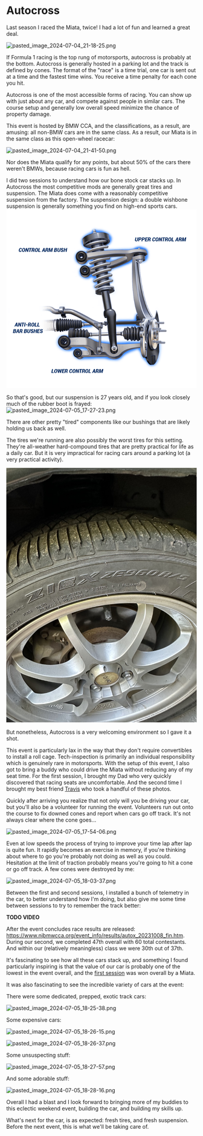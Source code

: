 # Autocross

Last season I raced the Miata, twice! I had a lot of fun and learned a great deal.

![pasted_image_2024-07-04_21-18-25.png](imports/pasted_image_2024-07-04_21-18-25.png)

If Formula 1 racing is the top rung of motorsports, autocross is probably at the bottom. Autocross is generally hosted in a parking lot and the track is defined by cones. The format of the "race" is a time trial, one car is sent out at a time and the fastest time wins. You receive a time penalty for each cone you hit. 

Autocross is one of the most accessible forms of racing. You can show up with just about any car, and compete against people in similar cars. The course setup and generally low overall speed minimize the chance of property damage.

This event is hosted by BMW CCA, and the classifications, as a result, are amusing: all non-BMW cars are in the same class. As a result, our Miata is in the same class as this open-wheel racecar: 

![pasted_image_2024-07-04_21-41-50.png](imports/pasted_image_2024-07-04_21-41-50.png)

Nor does the Miata qualify for any points, but about 50% of the cars there weren't BMWs, because racing cars is fun as hell.

I did two sessions to understand how our bone stock car stacks up. In Autocross the most competitive mods are generally great tires and suspension. The Miata does come with a reasonably competitive suspension from the factory. The suspension design: a double wishbone suspension is generally something you find on high-end sports cars. 
![pasted_image_2024-07-05_17-25-52.png](imports/pasted_image_2024-07-05_17-25-52.png)

So that's good, but our suspension is 27 years old, and if you look closely much of the rubber boot is frayed:
 ![pasted_image_2024-07-05_17-27-23.png](imports/pasted_image_2024-07-05_17-27-23.png)

There are other pretty "tired" components like our bushings that are likely holding us back as well. 

The tires we're running are also possibly the worst tires for this setting. They're all-weather hard-compound tires that are pretty practical for life as a daily car. But it is very impractical for racing cars around a parking lot (a very practical activity).

 ![pasted_image_2024-07-05_17-29-45.png](imports/pasted_image_2024-07-05_17-29-45.png)

But nonetheless, Autocross is a very welcoming environment so I gave it a shot. 

This event is particularly lax in the way that they don't require convertibles to install a roll cage. Tech-inspection is primarily an individual responsibility which is genuinely rare in motorsports. With the setup of this event, I also got to bring a buddy who could drive the Miata without reducing any of my seat time. For the first session, I brought my Dad who very quickly discovered that racing seats are uncomfortable. And the second time I brought my best friend [Travis](https://www.instagram.com/portraitsbytrav/) who took a handful of these photos. 

Quickly after arriving you realize that not only will you be driving your car, but you'll also be a volunteer for running the event. Volunteers run out onto the course to fix downed cones and report when cars go off track. It's not always clear where the cone goes...

![pasted_image_2024-07-05_17-54-06.png](imports/pasted_image_2024-07-05_17-54-06.png)

Even at low speeds the process of trying to improve your time lap after lap is quite fun. It rapidly becomes an exercise in memory, if you're thinking about where to go you're probably not doing as well as you could. Hesitation at the limit of traction probably means you're going to hit a cone or go off track. A few cones were destroyed by me: 

![pasted_image_2024-07-05_18-03-37.png](imports/pasted_image_2024-07-05_18-03-37.png)

Between the first and second sessions, I installed a bunch of telemetry in the car, to better understand how I'm doing, but also give me some time between sessions to try to remember the track better:

**TODO VIDEO**

After the event concludes race results are released: https://www.njbmwcca.org/event_info/results/autox_20231008_fin.htm. During our second, we completed 47th overall with 60 total contestants. And within our (relatively meaningless) class we were 30th out of 37th.

It's fascinating to see how all these cars stack up, and something I found particularly inspiring is that the value of our car is probably one of the lowest in the event overall, and the [first session](https://www.njbmwcca.org/event_info/results/autox_20230917_fin.htm) was won overall by a Miata.

It was also fascinating to see the incredible variety of cars at the event:

There were some dedicated, prepped, exotic track cars: 

![pasted_image_2024-07-05_18-25-38.png](imports/pasted_image_2024-07-05_18-25-38.png)

Some expensive cars:

![pasted_image_2024-07-05_18-26-15.png](imports/pasted_image_2024-07-05_18-26-15.png)

![pasted_image_2024-07-05_18-26-37.png](imports/pasted_image_2024-07-05_18-26-37.png)

Some unsuspecting stuff:

![pasted_image_2024-07-05_18-27-57.png](imports/pasted_image_2024-07-05_18-27-57.png)

And some adorable stuff: 

![pasted_image_2024-07-05_18-28-16.png](imports/pasted_image_2024-07-05_18-28-16.png)

Overall I had a blast and I look forward to bringing more of my buddies to this eclectic weekend event, building the car, and building my skills up.

What's next for the car, is as expected: fresh tires, and fresh suspension. Before the next event, this is what we'll be taking care of.